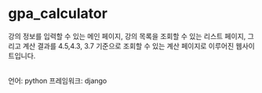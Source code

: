 <h1>gpa_calculator</h1>

<p>강의 정보를 입력할 수 있는 메인 페이지, 강의 목록을 조회할 수 있는 리스트 페이지, 그리고 계산 결과를 4.5,4.3, 3.7 기준으로 조회할 수 있는 계산 페이지로 이루어진 웹사이트입니다.</p>
<br>
언어: python
프레임워크: django
